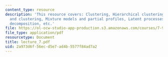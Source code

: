 ```yaml
---
content_type: resource
description: 'This resource covers: Clustering, Hierarchical clustering, Mixture models
  and clustering, Mixture models and partial profiles, Latent processes and matrix
  decomposition, etc.'
file: https://ol-ocw-studio-app-production.s3.amazonaws.com/courses/7-90j-computational-functional-genomics-spring-2005/2a973d6f56ecd5e7ad4b5577f84ad7a2_lecture_7.pdf
file_type: application/pdf
resourcetype: Document
title: lecture_7.pdf
uid: 2a973d6f-56ec-d5e7-ad4b-5577f84ad7a2
---
```

